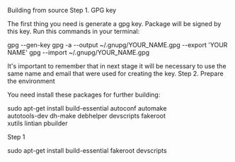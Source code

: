 Building from source
Step 1. GPG key

The first thing you need is generate a gpg key. Package will be signed by this key. Run this commands in your terminal:

gpg --gen-key
gpg -a --output ~/.gnupg/YOUR_NAME.gpg --export 'YOUR NAME'
gpg --import ~/.gnupg/YOUR_NAME.gpg

It's important to remember that in next stage it will be necessary to use the same name and email that were used for creating the key.
Step 2. Prepare the environment

You need install these packages for further building:

sudo apt-get install build-essential autoconf automake \
autotools-dev dh-make debhelper devscripts fakeroot \
xutils lintian pbuilder

Step 1

sudo apt-get install build-essential fakeroot devscripts
